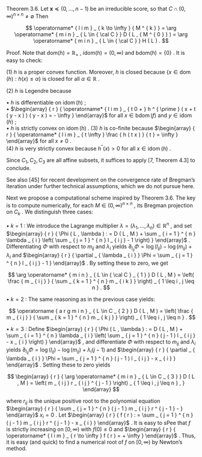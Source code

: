 Theorem 3.6. Let $\mathbf { x } \preceq ( 0 , \ldots , n - 1 )$ be an irreducible score, so that $C \cap ( 0 , \infty ) ^ { n \times n } \neq \emptyset$ Then  

$$
\operatorname* { l i m } _ { k \to \infty } { M ^ { k } } = \arg \operatorname* { m i n } _ { L \in { \cal C } } D ( L , { M ^ { 0 } } ) = \arg \operatorname* { m i n } _ { L \in { \cal C } } H ( L ) .
$$  

Proof. Note that $\mathrm { d o m } ( h ) = \mathbb { R } _ { + }$ , $\mathrm { i d o m } ( h ) = ( 0 , \infty )$ and $\mathrm { b d o m } ( h ) = \{ 0 \}$ . It is easy to check:  

(1) $h$ is a proper convex function. Moreover, $h$ is closed because $\{ x \in \operatorname { d o m } ( h ) : h ( x ) \leq \alpha \}$ is closed for all $\alpha \in \mathbb { R }$ .  

(2) $h$ is Legendre because  

• $h$ is differentiable on $\operatorname { i d o m } ( h )$ ;   
• $\begin{array} { r } { \operatorname* { l i m } _ { t  0 + } h ^ { \prime } ( x + t ( y - x ) ) ( y - x ) = - \infty } \end{array}$ for all $x \in \operatorname { b d o m } ( f )$ and $y \in \operatorname { i d o m } ( h )$ ;   
• $h$ is strictly convex on $\operatorname { i d o m } ( h )$ . (3) $h$ is co-finite because $\begin{array} { r } { \operatorname* { l i m } _ { t  \infty } \frac { h ( t x ) } { t } = \infty } \end{array}$ for all $x \neq 0$ .   
(4) $h$ is very strictly convex because $h ^ { \prime \prime } ( x ) > 0$ for all $x \in \operatorname { i d o m } ( h )$ .  

Since $C _ { 1 } , C _ { 2 } , C _ { 3 }$ are all affine subsets, it suffices to apply [7, Theorem 4.3] to conclude.  

See also [45] for recent development on the convergence rate of Bregman’s iteration under further technical assumptions, which we do not pursue here.  

Next we propose a computational scheme inspired by Theorem 3.6. The key is to compute numerically, for each $M \in ( 0 , \infty ) ^ { n \times n }$ , its Bregman projection on $C _ { k }$ . We distinguish three cases:  

• $k ~ = ~ 1$ : We introduce the Lagrange multiplier $\lambda = ( \lambda _ { 1 } , \ldots , \lambda _ { n } ) \in \mathbb { R } ^ { n }$ , and set $\begin{array} { r } { \Phi ( L , \lambda ) : = D ( L , M ) + \sum _ { i = 1 } ^ { n } \lambda _ { i } \left( \sum _ { j = 1 } ^ { n } l _ { i j } - 1 \right) } \end{array}$ . Differentiating $\Phi$ with respect to $m _ { i j }$ and $\lambda _ { i }$ yields $\partial _ { l _ { i j } } \Phi = \log ( l _ { i j } ) - \log ( m _ { i j } ) + \lambda _ { i }$ and $\begin{array} { r } { \partial _ { \lambda _ { i } } \Phi = \sum _ { j = 1 } ^ { n } l _ { i j } - 1 } \end{array}$ . By setting these to zero, we get  

$$
\arg \operatorname* { m i n } _ { L \in { \cal C } _ { 1 } } D ( L , M ) = \left( \frac { m _ { i j } } { \sum _ { k = 1 } ^ { n } m _ { i k } } \right) _ { 1 \leq i , j \leq n } .
$$  

• $k = 2$ : The same reasoning as in the previous case yields:  

$$
\operatorname { a r g m i n } _ { L \in C _ { 2 } } D ( L , M ) = \left( \frac { m _ { i j } } { \sum _ { k = 1 } ^ { n } m _ { k j } } \right) _ { 1 \leq i , j \leq n } .
$$  

• $k = 3$ : Define $\begin{array} { r } { \Phi ( L , \lambda ) : = D ( L , M ) + \sum _ { i = 1 } ^ { n } \lambda _ { i } \left( \sum _ { j = 1 } ^ { n } ( j - 1 ) l _ { i j } - x _ { i } \right) } \end{array}$ , and differentiate $\Phi$ with respect to $m _ { i j }$ and $\lambda _ { i }$ yields $\partial _ { l _ { i j } } \Phi = \log ( l _ { i j } ) - \log ( m _ { i j } ) + \lambda _ { i } ( j - 1 )$ and $\begin{array} { r } { \partial _ { \lambda _ { i } } \Phi = \sum _ { j = 1 } ^ { n } ( j - 1 ) l _ { i j } - x _ { i } } \end{array}$ . Setting these to zero yields  

$$
\begin{array} { r } { \arg \operatorname* { m i n } _ { L \in C _ { 3 } } D ( L , M ) = \left( m _ { i j } r _ { i j } ^ { j - 1 } \right) _ { 1 \leq i , j \leq n } , } \end{array}
$$  

where $r _ { i j }$ is the unique positive root to the polynomial equation $\begin{array} { r } { \sum _ { j = 1 } ^ { n } ( j - 1 ) m _ { i j } r ^ { j - 1 } - } \end{array}$ $x _ { i } = 0$ . Let $\begin{array} { r } { f ( r ) : = \sum _ { j = 1 } ^ { n } ( j - 1 ) m _ { i j } r ^ { j - 1 } - x _ { i } } \end{array}$ . It is easy to sPee that $f$ is strictly increasing on $[ 0 , \infty )$ with $f ( 0 ) \leq 0$ and $\begin{array} { r } { \operatorname* { l i m } _ { r \to \infty } f ( r ) = + \infty } \end{array}$ . Thus, it is easy (and quick) to find a numerical root of $f$ on $[ 0 , \infty )$ by Newton’s method.  